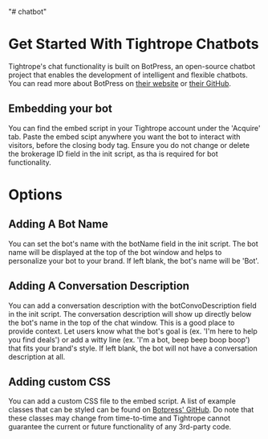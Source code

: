 "# chatbot" 
# Get Started With Tightrope Chatbots
Tightrope's chat functionality is built on BotPress, an open-source chatbot project that enables the development of intelligent and flexible chatbots. You can read more about BotPress on [their website](https://botpress.io) or [their GitHub](https://github.com/botpress/botpress).

Embedding your bot
--------------------
You can find the embed script in your Tightrope account under the 'Acquire' tab. Paste the embed scipt anywhere you want the bot to interact with visitors, before the closing body tag. Ensure you do not change or delete the brokerage ID field in the init script, as tha is required for bot functionality.

# Options
Adding A Bot Name
--------------------
You can set the bot's name with the botName field in the init script. The bot name will be displayed at the top of the bot window and helps to personalize your bot to your brand. If left blank, the bot's name will be 'Bot'.

Adding A Conversation Description
--------------------
You can add a conversation description with the botConvoDescription field in the init script. The conversation description will show up directly below the bot's name in the top of the chat window. This is a good place to provide context. Let users know what the bot's goal is (ex. 'I'm here to help you find deals') or add a witty line (ex. 'I'm a bot, beep beep boop boop') that fits your brand's style. If left blank, the bot will not have a conversation description at all.

Adding custom CSS
--------------------
You can add a custom CSS file to the embed script. A list of example classes that can be styled can be found on [Botpress' GitHub](https://github.com/botpress/botpress/blob/archive/10.x/packages/channels/botpress-channel-web/README.md#customize-the-look-and-feel). Do note that these classes may change from time-to-time and Tightrope cannot guarantee the current or future functionality of any 3rd-party code.
